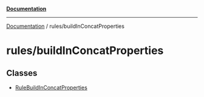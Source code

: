 [**Documentation**](https://raw.githubusercontent.com/Christian-Me/obsidian-front-matter-automate/main/doc/README.md)

***

[Documentation](https://raw.githubusercontent.com/Christian-Me/obsidian-front-matter-automate/main/doc/README.md) / rules/buildInConcatProperties

# rules/buildInConcatProperties

## Classes

- [RuleBuildInConcatProperties](https://raw.githubusercontent.com/Christian-Me/obsidian-front-matter-automate/main/doc/rules/buildInConcatProperties/classes/RuleBuildInConcatProperties.md)
